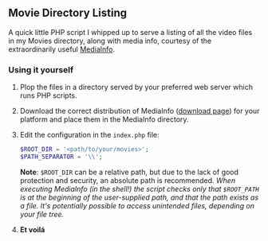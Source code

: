 ﻿## Movie Directory Listing

A quick little PHP script I whipped up to serve a listing of all the video files in my Movies directory, along with media info, courtesy of the extraordinarily useful [MediaInfo](http://mediainfo.sourceforge.net).

### Using it yourself

1. Plop the files in a directory served by your preferred web server which runs PHP scripts.

2. Download the correct distribution of MediaInfo ([download page](http://mediainfo.sourceforge.net/Download)) for your platform and place them in the MediaInfo directory.

3. Edit the configuration in the `index.php` file:
   
   ```php
   $ROOT_DIR = '<path/to/your/movies>';
   $PATH_SEPARATOR = '\\';
   ```
   
   **Note**: `$ROOT_DIR` can be a relative path, but due to the lack of good protection and security, an absolute path is recommended. *When executing MediaInfo (in the shell!) the script checks only that `$ROOT_PATH` is at the beginning of the user-supplied path, and that the path exists as a file. It's potentially possible to access unintended files, depending on your file tree.*

4. **Et voilá**